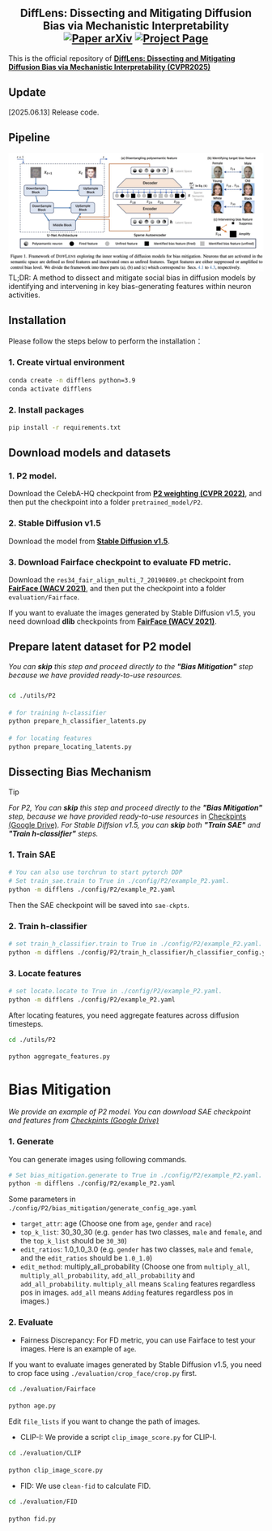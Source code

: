 <h2 align="center">
  <b>DiffLens: Dissecting and Mitigating Diffusion Bias via Mechanistic Interpretability</b>

<div align="center">
    <a href="https://arxiv.org/abs/2503.20483" target="_blank">
    <img src="https://img.shields.io/badge/Paper-arXiv-green" alt="Paper arXiv"></a>
    <a href="https://foundation-model-research.github.io/difflens" target="_blank">
    <img src="https://img.shields.io/badge/Page-DiffLens-blue" alt="Project Page"/></a>
</div>
</h2>

This is the official repository of [**DiffLens: Dissecting and Mitigating Diffusion Bias via Mechanistic Interpretability (CVPR2025)**](https://arxiv.org/abs/2503.20483)

## Update
[2025.06.13] Release code.

## Pipeline
![](assets/pipeline.jpg)
TL;DR: A method to dissect and mitigate social bias in diffusion models by identifying and intervening in key bias-generating features within neuron activities.


## Installation

Please follow the steps below to perform the installation：

### 1. Create virtual environment
```bash
conda create -n difflens python=3.9
conda activate difflens
```

### 2. Install packages
```bash
pip install -r requirements.txt
```

## Download models and datasets

### 1. P2 model.
Download the CelebA-HQ checkpoint from [**P2 weighting (CVPR 2022)**](https://drive.google.com/drive/folders/1bcWh3XuQzdct4-UPTrIX-lvs47OiLaOM?usp=sharing), and then put the checkpoint into a folder `pretrained_model/P2`.

### 2. Stable Diffusion v1.5
Download the model from [**Stable Diffusion v1.5**](https://huggingface.co/stable-diffusion-v1-5/stable-diffusion-v1-5).

### 3. Download Fairface checkpoint to evaluate FD metric.
Download the `res34_fair_align_multi_7_20190809.pt` checkpoint from [**FairFace (WACV 2021)**](https://drive.google.com/drive/folders/1F_pXfbzWvG-bhCpNsRj6F_xsdjpesiFu), and then put the checkpoint into a folder `evaluation/Fairface`.

If you want to evaluate the images generated by Stable Diffusion v1.5, you need download **dlib** checkpoints from [**FairFace (WACV 2021)**](https://github.com/dchen236/FairFace).

## Prepare latent dataset for P2 model
*You can ***skip*** this step and proceed directly to the **"Bias Mitigation"** step because we have provided ready-to-use resources.*

### 
```bash
cd ./utils/P2

# for training h-classifier
python prepare_h_classifier_latents.py

# for locating features
python prepare_locating_latents.py
```

## Dissecting Bias Mechanism
> [!TIP]
> *For P2, You can ***skip*** this step and proceed directly to the **"Bias Mitigation"** step, because we have provided ready-to-use resources* in [Checkpints (Google Drive)](https://drive.google.com/drive/folders/1VxfXj4RO-tnxzTQ3LiuBmTGXAtEnkRtm?usp=drive_link).
> *For Stable Diffsion v1.5, you can ***skip*** both **"Train SAE"** and **"Train h-classifier"** steps.*

### 1. Train SAE
```bash
# You can also use torchrun to start pytorch DDP
# Set train_sae.train to True in ./config/P2/example_P2.yaml.
python -m difflens ./config/P2/example_P2.yaml
```
Then the SAE checkpoint will be saved into `sae-ckpts`.

### 2. Train h-classifier
```bash
# set train_h_classifier.train to True in ./config/P2/example_P2.yaml.
python -m difflens ./config/P2/train_h_classifier/h_classifier_config.yaml
```

### 3. Locate features
```bash
# set locate.locate to True in ./config/P2/example_P2.yaml.
python -m difflens ./config/P2/example_P2.yaml
```

After locating features, you need aggregate features across diffusion timesteps.
```bash
cd ./utils/P2

python aggregate_features.py
```

# Bias Mitigation
*We provide an example of P2 model.*
*You can download SAE checkpoint and features from [Checkpints (Google Drive)](https://drive.google.com/drive/folders/1VxfXj4RO-tnxzTQ3LiuBmTGXAtEnkRtm?usp=drive_link)*

### 1. Generate
You can generate images using following commands.

```bash
# Set bias_mitigation.generate to True in ./config/P2/example_P2.yaml.
python -m difflens ./config/P2/example_P2.yaml
```

Some parameters in `./config/P2/bias_mitigation/generate_config_age.yaml`

- `target_attr`: age (Choose one from `age`, `gender` and `race`)
- `top_k_list`: 30_30_30 (e.g. `gender` has two classes, `male` and `female`, and the `top_k_list` should be `30_30`)
- `edit_ratios`: 1.0_1.0_3.0 (e.g. `gender` has two classes, `male` and `female`, and the `edit_ratios` should be `1.0_1.0`)
- `edit_method`: multiply_all_probability (Choose one from `multiply_all`, `multiply_all_probability`, `add_all_probability` and `add_all_probability`. `multiply_all` means `Scaling` features regardless pos in images. `add_all` means `Adding` features regardless pos in images.)

### 2. Evaluate
- Fairness Discrepancy:
For FD metric, you can use Fairface to test your images. Here is an example of `age`.

If you want to evaluate images generated by Stable Diffusion v1.5, you need to crop face using `./evaluation/crop_face/crop.py` first.

```bash
cd ./evaluation/Fairface

python age.py
```

Edit `file_lists` if you want to change the path of images.

- CLIP-I:
We provide a script `clip_image_score.py` for CLIP-I.

```bash
cd ./evaluation/CLIP

python clip_image_score.py
```

- FID:
We use `clean-fid` to calculate FID.

```bash
cd ./evaluation/FID

python fid.py
```